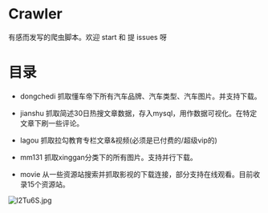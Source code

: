# Crawler

有感而发写的爬虫脚本。欢迎 start 和 提 issues 呀

# 目录

- dongchedi 抓取懂车帝下所有汽车品牌、汽车类型、汽车图片。并支持下载。

- jianshu  抓取简述30日热搜文章数据，存入mysql，用作数据可视化。在特定文章下刷一些评论。

- lagou 抓取拉勾教育专栏文章&视频(必须是已付费的/超级vip的)

- mm131 抓取xinggan分类下的所有图片。支持并行下载。

- movie 从一些资源站搜索并抓取影视的下载连接，部分支持在线观看。目前收录15个资源站。

![l2Tu6S.jpg](https://s2.ax1x.com/2020/01/08/l2Tu6S.jpg)